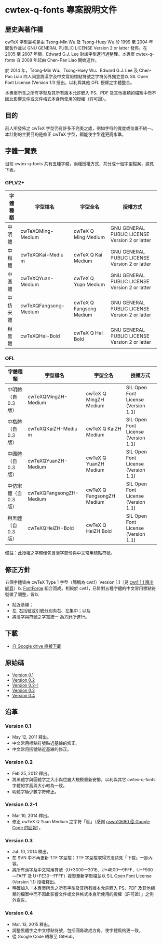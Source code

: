# cwtex-q-fonts 專案說明文件

## 歷史與著作權

cwTeX 字型最初是由 Tsong-Min Wu 及 Tsong-Huey Wu 於 1999 至 2004 年間製作並以 GNU GENERAL PUBLIC LICENSE Version 2 or latter 發佈。在 2005 至 2007 年間，Edward G.J. Lee 對該字型進行過整理。本專案 cwtex-q-fonts 自 2008 年起由 Chen-Pan Liao 開始運作。

於 2014 年，Tsong-Min Wu、Tsong-Huey Wu、Edward G.J. Lee 及 Chen-Pan Liao 四人同意將漢字及中文常用標點符號之字符另外獨立並以 SIL Open Font License (Version 1.1) 授出，以利與其他 OFL 授權之字體整合。

本專案所含之所有字型及其所有版本允許嵌入 PS、PDF 及其他相類的檔案中而不因此影響文件或文件格式本身所使用的授權（許可證）。

## 目的

前人所發佈之 cwTeX 字型仍有許多不完美之處，例如字符的寬度或位置不統一。本計劃的主要目的是修正 cwTeX 字型，願能使字型達更高水準。

## 字體一覽表

目前 cwtex-q-fonts 共有五種字體，兩種授權方式，共分成十個字型檔案，請見下表。

### GPLV2+

| 字體種類 | 字型檔名 | 字型全名 | 授權方式 |
| ---------| -------- | -------- | -------- |
| 中明體   | cwTeXQMing-Medium     | cwTeX Q Ming Medium      | GNU GENERAL PUBLIC LICENSE Version 2 or latter |
| 中楷體   | cwTeXQKai-Mediu m     | cwTeX Q Kai Medium       | GNU GENERAL PUBLIC LICENSE Version 2 or latter |
| 中圓體   | cwTeXQYuan-Medium     | cwTeX Q Yuan Medium      | GNU GENERAL PUBLIC LICENSE Version 2 or latter |
| 中仿宋體 | cwTeXQFangsong-Medium | cwTeX Q Fangsong Medium  | GNU GENERAL PUBLIC LICENSE Version 2 or latter |
| 粗黑體   | cwTeXQHei-Bold        | cwTeX Q Hei Bold         | GNU GENERAL PUBLIC LICENSE Version 2 or latter |

### OFL

| 字體種類 | 字型檔名 | 字型全名 | 授權方式 |
| ---------| -------- | -------- | -------- |
| 中明體（自 0.3 版）   | cwTeXQMingZH-Medium     | cwTeX Q MingZH Medium      | SIL Open Font License (Version 1.1) |
| 中楷體（自 0.3 版）   | cwTeXQKaiZH-Mediu m     | cwTeX Q KaiZH Medium       | SIL Open Font License (Version 1.1) |
| 中圓體（自 0.3 版）   | cwTeXQYuanZH-Medium     | cwTeX Q YuanZH Medium      | SIL Open Font License (Version 1.1) |
| 中仿宋體（自 0.3 版） | cwTeXQFangsongZH-Medium | cwTeX Q FangsongZH Medium  | SIL Open Font License (Version 1.1) |
| 粗黑體（自 0.3 版）   | cwTeXQHeiZH-Bold        | cwTeX Q HeiZH Bold         | SIL Open Font License (Version 1.1) |

備註：此授權之字體僅包含漢字部份與中文常用標點符號。

## 修正方針
五個字體皆由 cwTeX Type 1 字型（簡稱為 cwt1）Version 1.1（見 [cwt1 1.1 釋出網頁](http://blog.bs2.to/post/EdwardLee/8355)）以 [FontForge](http://fontforge.sourceforge.net/) 組合而成。相較於 cwt1，已針對五種字體的中文常用標點符號做了調整，皆以
  * 貼近基線；
  * 左, 右括號或引號分別向右、左集中；以及
  * 將漢字與符號之字寬統一
為方針所進行。


## 下載
  *  [自 Google drive 直接下載](https://drive.google.com/folderview?id=0B0E2FRIvjDDobXhySmlKTkVLVUE&usp=sharing)

## 原始碼
  * [Version 0.1](https://github.com/l10n-tw/cwtex-q-fonts/tree/v0.1)
  * [Version 0.2](https://github.com/l10n-tw/cwtex-q-fonts/tree/v0.2)
  * [Version 0.2-1](https://github.com/l10n-tw/cwtex-q-fonts/tree/v0.2-1)
  * [Version 0.3](https://github.com/l10n-tw/cwtex-q-fonts/tree/v0.3)
  * [Version 0.4](https://github.com/l10n-tw/cwtex-q-fonts/tree/v0.4)

## 沿革

### Version 0.1

  * May 12, 2011 釋出。
  * 中文常用標點符號貼近基線的修正。
  * 中文常用括號貼近基線的修正。

### Version 0.2

  * Feb 25, 2012 釋出。
  * 將黑體字與圓體字之大小與位置大規模重新安排，以利與其它 cwtex-q-fonts 字體的字高與大小較為一致。
  * 明體字極少數字符修正。

### Version 0.2-1
  * Mar 10, 2014 釋出。 
  * 修正 cwTeX Q Yuan Medium 之字符「低」（感謝 [pswo10680 @ Google Code 的回報](http://code.google.com/p/cwtex-q-fonts/issues/detail?id=2)）。

### Version 0.3

  * Jul. 10, 2014 釋出。
  * 在 SVN 中不再更新 TTF 字型檔；TTF 字型檔取得方法請見「下載」一節內容。
  * 將所有漢字及中文常用符號（U+3000—301E、U+4E00—9FFF、U+F900—FAFF 及 U+FE30—FFFF）複製至新字型檔並以 SIL Open Font License (Version 1.1) 授權釋出。
  * 明確加入「本專案所含之所有字型及其所有版本允許嵌入 PS、PDF 及其他相類的檔案中而不因此影響文件或文件格式本身所使用的授權（許可證）」之例外宣告。


### Version 0.4

  * Mar. 13, 2015 釋出。
  * 調整黑體字之中文標點符號，包括圓角改成方角，使字體風格更一致。
  * 從 Google Code 轉移至 GitHub。
